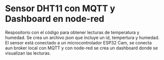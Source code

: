 # Sensor DHT11 con MQTT y Dashboard en node-red
 Respositorio con el código para obtener lecturas de temperatura y humedad. Se crea un archivo json que incluye un id, tempertura y humedad. El sensor está conectado a un microcontrolador ESP32 Cam, se conecta aun broker local con MQTT y con node-red se crea un dashboard donde se visualizan las lecturas.
